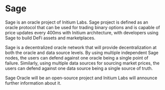 # Sage

Sage is an oracle project of Initium Labs. Sage project is defined as an oracle protocol that can be used for trading binary options and is capable of price updates every 400ms with Initium architecture, with developers using Sage to build DeFi assets and marketplaces.

Sage is a decentralized oracle network that will provide decentralization at both the oracle and data source levels. By using multiple independent Sage nodes, the users can defend against one oracle being a single point of failure. Similarly, using multiple data sources for sourcing market prices, the users can defend against one data source being a single source of truth.

Sage Oracle will be an open-source project and Initium Labs will announce further information about it.&#x20;
